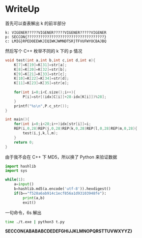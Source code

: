 # WriteUp

首先可以查表解出 k 的前半部分
```
k: VIGENER?????VIGENER?????VIGENER?????VIGENER
p: SECCON{???????????????????????????????????}
c: LMIG}RPEDOEEWKJIQIWKJWMNDTSR}TFVUFWYOCBAJBQ
```
然后写个 C++ 枚举不同的 k 下的 p 情况
```cpp
void test(int a,int b,int c,int d,int e){
	K[7]=K[19]=K[31]=str[a];
	K[8]=K[20]=K[32]=str[b];
	K[9]=K[21]=K[33]=str[c];
	K[10]=K[22]=K[34]=str[d];
	K[11]=K[23]=K[35]=str[e];
	
	for(int i=0;i<C.size();i++){
		P[i]=str[(idx[C[i]]+28-idx[K[i]])%28];
	}
	printf("%s\n",P.c_str());
}

int main(){
	for(int i=0;i<28;i++)idx[str[i]]=i;
	REP(i,0,28)REP(j,0,28)REP(k,0,28)REP(l,0,28)REP(m,0,28){
		test(i,j,k,l,m);
	}
	return 0;
}
```
由于我不会在 C++ 下 MD5，所以换了 Python 来验证数据
```python
import hashlib
import sys

while(1):
	a=input()
	b=hashlib.md5(a.encode('utf-8')).hexdigest()
	if(b=="f528a6ab914c1ecf856a1d93103948fe"):
		print(a,b)
		exit()
```

一句命令，6s 解出
```bash
time ./t.exe | python3 t.py
```

**SECCON{ABABABCDEDEFGHIJJKLMNOPQRSTTUVWXYYZ}**
